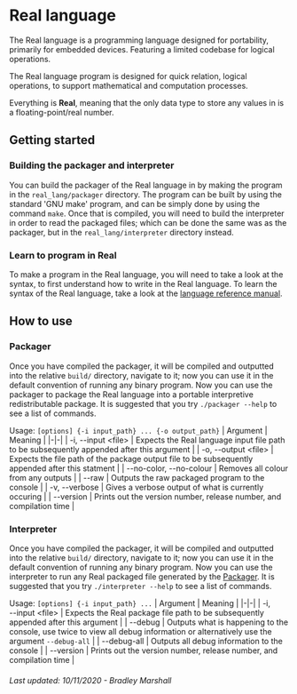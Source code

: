 # Real language
The Real language is a programming language designed for portability, primarily for embedded devices. Featuring a limited codebase for logical operations.

The Real language program is designed for quick relation, logical operations, to support mathematical and computation processes.

Everything is **Real**, meaning that the only data type to store any values in is a floating-point/real number.

## Getting started
### Building the packager and interpreter
You can build the packager of the Real language in by making the program in the `real_lang/packager` directory. The program can be built by using the standard 'GNU make' program, and can be simply done by using the command `make`. Once that is compiled, you will need to build the interpreter in order to read the packaged files; which can be done the same was as the packager, but in the `real_lang/interpreter` directory instead.
### Learn to program in Real
To make a program in the Real language, you will need to take a look at the syntax, to first understand how to write in the Real language. To learn the syntax of the Real language, take a look at the [language reference manual](SYNTAX.md).

## How to use
### Packager
Once you have compiled the packager, it will be compiled and outputted into the relative `build/` directory, navigate to it; now you can use it in the default convention of running any binary program. Now you can use the packager to package the Real language into a portable interpretive redistributable package. It is suggested that you try `./packager --help` to see a list of commands.

Usage: `[options] {-i input_path} ... {-o output_path}`
| Argument | Meaning |
|-|-|
| -i, <nobr>--input</nobr> &lt;file&gt; | Expects the Real language input file path to be subsequently appended after this argument |
| -o, <nobr>--output</nobr> &lt;file&gt; | Expects the file path of the package output file to be subsequently appended after this statment |
| <nobr>--no-color</nobr>, <nobr>--no-colour</nobr> | Removes all colour from any outputs |
| <nobr>--raw</nobr> | Outputs the raw packaged program to the console |
| -v, <nobr>--verbose</nobr> | Gives a verbose output of what is currently occuring |
| <nobr>--version</nobr> | Prints out the version number, release number, and compilation time |

### Interpreter
Once you have compiled the packager, it will be compiled and outputted into the relative `build/` directory, navigate to it; now you can use it in the default convention of running any binary program. Now you can use the interpreter to run any Real packaged file generated by the [Packager](#Packager). It is suggested that you try `./interpreter --help` to see a list of commands.

Usage: `[options] {-i input_path} ...`
| Argument | Meaning |
|-|-|
| -i, <nobr>--input</nobr> &lt;file&gt; | Expects the Real package file path to be subsequently appended after this argument |
| <nobr>--debug</nobr> | Outputs what is happening to the console, use twice to view all debug information or alternatively use the argument `--debug-all` |
| <nobr>--debug-all</nobr> | Outputs all debug information to the console |
| <nobr>--version</nobr> | Prints out the version number, release number, and compilation time |
<br>

###### Last updated: 10/11/2020 - Bradley Marshall